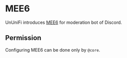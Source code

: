 # MEE6

UnUniFi introduces [MEE6](https://mee6.xyz/) for moderation bot of Discord.

## Permission

Configuring MEE6 can be done only by `@core`.
